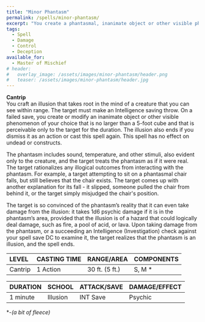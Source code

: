 ```yaml
---
title: "Minor Phantasm"
permalink: /spells/minor-phantasm/
excerpt: "You create a phantasmal, inanimate object or other visible phenomenon of your choice that is perceivable only to the target."
tags:
  - Spell
  - Damage
  - Control
  - Deception
available_for:
  - Master of Mischief
# header:
#   overlay_image: /assets/images/minor-phantasm/header.png
#   teaser: /assets/images/minor-phantasm/header.jpg
---
```


**Cantrip** \
You craft an illusion that takes root in the mind of a creature that you can see within range. The target must make an Intelligence saving throw. On a failed save, you create or modify an inanimate object or other visible phenomenon of your choice that is no larger than a 5-foot cube and that is perceivable only to the target for the duration. The illusion also ends if you dismiss it as an action or cast this spell again. This spell has no effect on undead or constructs.

The phantasm includes sound, temperature, and other stimuli, also evident only to the creature, and the target treats the phantasm as if it were real. The target rationalizes any illogical outcomes from interacting with the phantasm. For example, a target attempting to sit on a phantasmal chair falls, but still believes that the chair exists. The target comes up with another explanation for its fall - it slipped, someone pulled the chair from behind it, or the target simply misjudged the chair's position.

The target is so convinced of the phantasm’s reality that it can even take damage from the illusion: it takes 1d6 psychic damage if it is in the phantasm’s area, provided that the illusion is of a hazard that could logically deal damage, such as fire, a pool of acid, or lava. Upon taking damage from the phantasm, or a succeeding an Intelligence (Investigation) check against your spell save DC to examine it, the target realizes that the phantasm is an illusion, and the spell ends.

| LEVEL          | CASTING TIME   | RANGE/AREA     | COMPONENTS     |
| :------------- | :------------- | :------------- | :------------- |
| Cantrip        | 1 Action       | 30 ft. (5 ft.) | S, M *         |

| DURATION       | SCHOOL         | ATTACK/SAVE    | DAMAGE/EFFECT  |
| :------------- | :------------- | :------------- | :------------- |
| <i class="fa-solid fa-copyright"></i> 1 minute     | Illusion       | INT Save       | Psychic        |

\*-*(a bit of fleece)*
